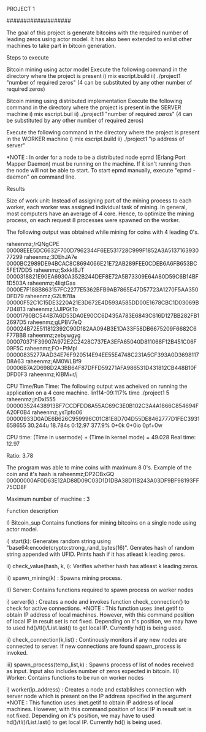 PROJECT 1


###################

The goal of this project is generate bitcoins with the required number of leading zeros using actor model. It has also been extended to enlist other machines to take part in bitcoin generation.

Steps to execute

Bitcoin mining using actor model Execute the following command in the directory where the project is present i) mix escript.build ii) ./project1 "number of required zeros" (4 can be substituted by any other number of required zeros)

Bitcoin mining using distributed implementation Execute the following command in the directory where the project is present in the SERVER machine i) mix escript.buil ii) ./project1 "number of required zeros" (4 can be substituted by any other number of required zeros)

Execute the following command in the directory where the project is present in the WORKER machine i) mix escript.build ii) ./project1 "ip address of server"

*NOTE : In order for a node to be a distributed node epmd (Erlang Port Mapper Daemon) must be running on the machine. If it isn't running then the node will not be able to start. To start epmd manually, execute "epmd -daemon" on command line.

Results

Size of work unit: Instead of assigning part of the mining process to each worker, each worker was assigned individual task of mining. In general, most computers have an average of 4 core. Hence, to optimize the mining process, on each request 8 processes were spawned on the worker.

The following output was obtained while mining for coins with 4 leading 0's.

raheenmz;/rQNgCPE 00008EEE5DC6632F700D7962344F6EE531728C999F1852A3A513716393077299 raheenmz;3DEhJA7e 0000BC2989DE94BCAC8C8694066E21E72AB289FEE0CDEB6A6FB653BC5FE17DD5 raheenmz;SxkkIBJT 0000318821E90EA6930A352B244DEF8E72A5B73309E64A80D59C6B14BF1D503A raheenmz;4liqtGas 0000E7F188B863157FC2277E5362BFB9AB7865E47D57723A1270F5AA350DFD79 raheenmz;G2Lft78a 00000F52C1C15DE3220A21E3D672E4D593A585DD00E1678CBC1D03069B7D4813 raheenmz;UJIPGtTo 00001790BC544B7A6D53DA0E90CC6D435A783E6843C616D127BB282FB12697D5 raheenmz;gLPBV7eQ 000024B72E511812392C90D182AA094B3E1DA33F58DB6675209F6682C6F77BB8 raheenmz;zebywgyg 000070371F39907A972E2C2428C737EA3EFA65040D811068F12B451C06F09F5C raheenmz;FO+PtMpl 00000835277AAD34E76F920514E94EE55E4748C231A5CF393A0D3698117D8A63 raheenmz;AM0WLBf9 00006B7A2D698D2A3BB64F87DFFD59271AFA986531D431812CB448B10FDFD0F3 raheenmz;KlBM+r/j 

CPU Time/Run Time: The following output was acheived on running the application on a 4 core machine.
lin114-09:117% time ./project1 5 raheenmz;jnDxI555 000003524438913BF7CCDFDD8A55AC69C3E0B102C3A4A1866C854694FA20F0B4 raheenmz;ysTpfo06 00000933D0ADE6B626C959996C01C81E8D704D55DE8462777D1FEC3931658655 30.244u 18.784s 0:12.97 377.9% 0+0k 0+0io 0pf+0w

CPU time: (Time in usermode) + (Time in kernel mode) = 49.028 Real time: 12.97

Ratio: 3.78

The program was able to mine coins with maximum 8 0's. Example of the coin and it's hash is raheenmz;DP2OBxGQ 00000000AF0D63E12AD88D09C03D1D1DBA38D11B243A03DF9BF98193FF75CD8F

Maximum number of machine : 3

Function description

I) Bitcoin_sup Contains functions for mining bitcoins on a single node using actor model.

i) start(k): Generates random string using "base64:encode(crypto:strong_rand_bytes(16)". Genrates hash of random string appended with UFID. Prints hash if it has atleast k leading zeros.

ii) check_value(hash, k, i): Verifies whether hash has atleast k leading zeros.

ii) spawn_mining(k) : Spawns mining process.

II) Server: Contains functions required to spawn process on worker nodes

i) server(k) : Creates a node and invokes function check_connection() to check for active connections.
   *NOTE : This function uses :inet.getif to obtain IP address of local machines. However, with this command position of local IP in result set is not fixed. Depending on it's position, we may have to used hd()/tl()/List.last() to get local IP. Currently hd() is being used.

ii) check_connection(k,list) : Continously monitors if any new nodes are connected to server. If new connections are found spawn_process is invoked.  

iii) spawn_process(temp_list,k) : Spawns process of list of nodes received as input. Input also includes number of zeros expected in bitcoin.
III) Worker: Contains functions to be run on worker nodes

i) worker(ip_address) : Creates a node and establishes connection with server node which is present on the IP address specified in the argument
*NOTE : This function uses :inet.getif to obtain IP address of local machines. However, with this command position of local IP in result set is not fixed. Depending on it's position, we may have to used hd()/tl()/List.last() to get local IP. Currently hd() is being used.
